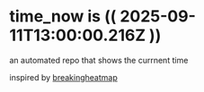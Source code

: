 # time_now is (( 2025-09-11T13:00:00.216Z ))

an automated repo that shows the currnent time

inspired by [breakingheatmap](https://github.com/breakingheatmap/breakingheatmap)